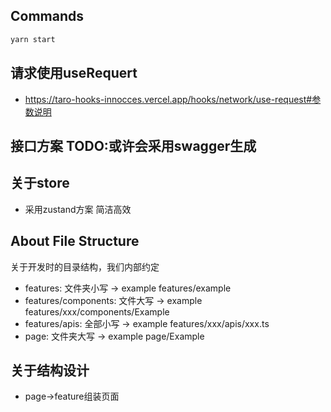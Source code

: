 ## Commands
```bash
yarn start
```

## 请求使用useRequert
- https://taro-hooks-innocces.vercel.app/hooks/network/use-request#参数说明

## 接口方案 TODO:或许会采用swagger生成

## 关于store
- 采用zustand方案 简洁高效

## About File Structure
关于开发时的目录结构，我们内部约定
- features: 文件夹小写 -> example features/example
- features/components: 文件大写 -> example features/xxx/components/Example
- features/apis: 全部小写 -> example features/xxx/apis/xxx.ts
- page: 文件夹大写 -> example page/Example 

## 关于结构设计
- page->feature组装页面



